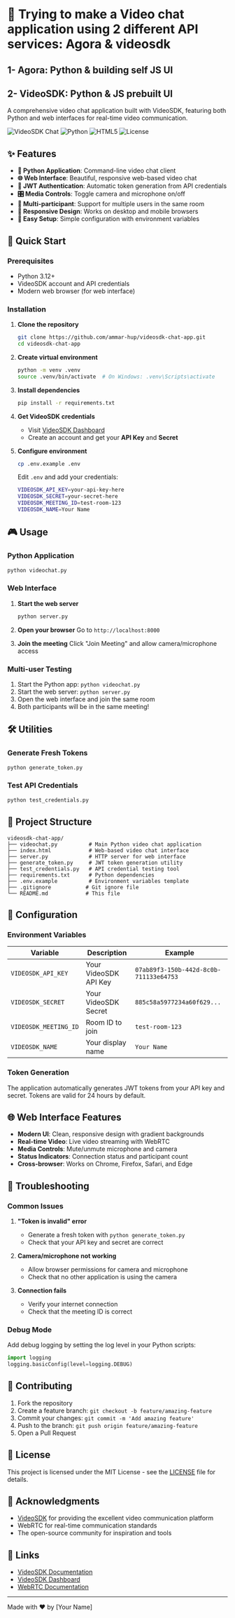# 🎥 Trying to make a Video chat application using 2 different API services: Agora & videosdk 

## 1- Agora: Python & building self JS UI




## 2- VideoSDK: Python & JS prebuilt UI

A comprehensive video chat application built with VideoSDK, featuring both Python and web interfaces for real-time video communication.


![VideoSDK Chat](https://img.shields.io/badge/VideoSDK-Video%20Chat-blue)
![Python](https://img.shields.io/badge/Python-3.12+-green)
![HTML5](https://img.shields.io/badge/HTML5-Web%20Interface-orange)
![License](https://img.shields.io/badge/License-MIT-yellow)

## ✨ Features

- **🐍 Python Application**: Command-line video chat client
- **🌐 Web Interface**: Beautiful, responsive web-based video chat
- **🔐 JWT Authentication**: Automatic token generation from API credentials
- **🎛️ Media Controls**: Toggle camera and microphone on/off
- **👥 Multi-participant**: Support for multiple users in the same room
- **📱 Responsive Design**: Works on desktop and mobile browsers
- **🔧 Easy Setup**: Simple configuration with environment variables

## 🚀 Quick Start

### Prerequisites

- Python 3.12+
- VideoSDK account and API credentials
- Modern web browser (for web interface)

### Installation

1. **Clone the repository**
   ```bash
   git clone https://github.com/ammar-hup/videosdk-chat-app.git
   cd videosdk-chat-app
   ```

2. **Create virtual environment**
   ```bash
   python -m venv .venv
   source .venv/bin/activate  # On Windows: .venv\Scripts\activate
   ```

3. **Install dependencies**
   ```bash
   pip install -r requirements.txt
   ```

4. **Get VideoSDK credentials**
   - Visit [VideoSDK Dashboard](https://app.videosdk.live/dashboard)
   - Create an account and get your **API Key** and **Secret**

5. **Configure environment**
   ```bash
   cp .env.example .env
   ```
   Edit `.env` and add your credentials:
   ```bash
   VIDEOSDK_API_KEY=your-api-key-here
   VIDEOSDK_SECRET=your-secret-here
   VIDEOSDK_MEETING_ID=test-room-123
   VIDEOSDK_NAME=Your Name
   ```

## 🎮 Usage

### Python Application

```bash
python videochat.py
```

### Web Interface

1. **Start the web server**
   ```bash
   python server.py
   ```

2. **Open your browser**
   Go to `http://localhost:8000`

3. **Join the meeting**
   Click "Join Meeting" and allow camera/microphone access

### Multi-user Testing

1. Start the Python app: `python videochat.py`
2. Start the web server: `python server.py`
3. Open the web interface and join the same room
4. Both participants will be in the same meeting!

## 🛠️ Utilities

### Generate Fresh Tokens
```bash
python generate_token.py
```

### Test API Credentials
```bash
python test_credentials.py
```

## 📁 Project Structure

```
videosdk-chat-app/
├── videochat.py          # Main Python video chat application
├── index.html            # Web-based video chat interface
├── server.py             # HTTP server for web interface
├── generate_token.py     # JWT token generation utility
├── test_credentials.py   # API credential testing tool
├── requirements.txt      # Python dependencies
├── .env.example          # Environment variables template
├── .gitignore           # Git ignore file
└── README.md            # This file
```

## 🔧 Configuration

### Environment Variables

| Variable | Description | Example |
|----------|-------------|---------|
| `VIDEOSDK_API_KEY` | Your VideoSDK API Key | `07ab89f3-150b-442d-8c0b-711133e64753` |
| `VIDEOSDK_SECRET` | Your VideoSDK Secret | `885c58a5977234a60f629...` |
| `VIDEOSDK_MEETING_ID` | Room ID to join | `test-room-123` |
| `VIDEOSDK_NAME` | Your display name | `Your Name` |

### Token Generation

The application automatically generates JWT tokens from your API key and secret. Tokens are valid for 24 hours by default.

## 🌐 Web Interface Features

- **Modern UI**: Clean, responsive design with gradient backgrounds
- **Real-time Video**: Live video streaming with WebRTC
- **Media Controls**: Mute/unmute microphone and camera
- **Status Indicators**: Connection status and participant count
- **Cross-browser**: Works on Chrome, Firefox, Safari, and Edge

## 🐛 Troubleshooting

### Common Issues

1. **"Token is invalid" error**
   - Generate a fresh token with `python generate_token.py`
   - Check that your API key and secret are correct

2. **Camera/microphone not working**
   - Allow browser permissions for camera and microphone
   - Check that no other application is using the camera

3. **Connection fails**
   - Verify your internet connection
   - Check that the meeting ID is correct

### Debug Mode

Add debug logging by setting the log level in your Python scripts:

```python
import logging
logging.basicConfig(level=logging.DEBUG)
```

## 🤝 Contributing

1. Fork the repository
2. Create a feature branch: `git checkout -b feature/amazing-feature`
3. Commit your changes: `git commit -m 'Add amazing feature'`
4. Push to the branch: `git push origin feature/amazing-feature`
5. Open a Pull Request

## 📄 License

This project is licensed under the MIT License - see the [LICENSE](LICENSE) file for details.

## 🙏 Acknowledgments

- [VideoSDK](https://videosdk.live/) for providing the excellent video communication platform
- WebRTC for real-time communication standards
- The open-source community for inspiration and tools

## 🔗 Links

- [VideoSDK Documentation](https://docs.videosdk.live/)
- [VideoSDK Dashboard](https://app.videosdk.live/dashboard)
- [WebRTC Documentation](https://webrtc.org/)

---

Made with ❤️ by [Your Name]
